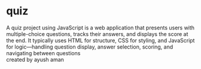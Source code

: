 # quiz
A quiz project using JavaScript is a web application that presents users with multiple-choice questions, tracks their answers, and displays the score at the end. It typically uses HTML for structure, CSS for styling, and JavaScript for logic—handling question display, answer selection, scoring, and navigating between questions
<br>
created by ayush aman
